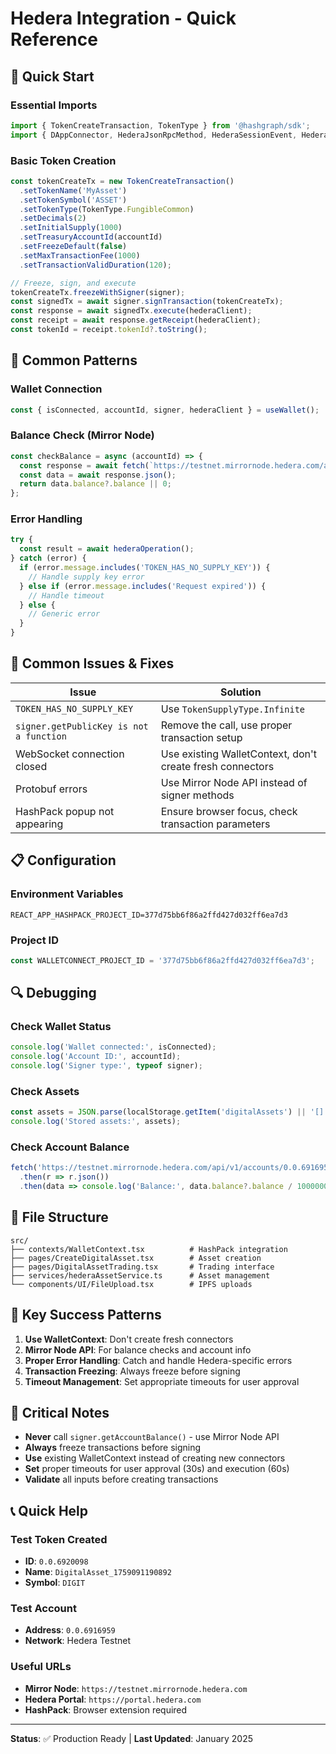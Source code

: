 # Hedera Integration - Quick Reference

## 🚀 Quick Start

### Essential Imports
```typescript
import { TokenCreateTransaction, TokenType } from '@hashgraph/sdk';
import { DAppConnector, HederaJsonRpcMethod, HederaSessionEvent, HederaChainId } from '@hashgraph/hedera-wallet-connect';
```

### Basic Token Creation
```typescript
const tokenCreateTx = new TokenCreateTransaction()
  .setTokenName('MyAsset')
  .setTokenSymbol('ASSET')
  .setTokenType(TokenType.FungibleCommon)
  .setDecimals(2)
  .setInitialSupply(1000)
  .setTreasuryAccountId(accountId)
  .setFreezeDefault(false)
  .setMaxTransactionFee(1000)
  .setTransactionValidDuration(120);

// Freeze, sign, and execute
tokenCreateTx.freezeWithSigner(signer);
const signedTx = await signer.signTransaction(tokenCreateTx);
const response = await signedTx.execute(hederaClient);
const receipt = await response.getReceipt(hederaClient);
const tokenId = receipt.tokenId?.toString();
```

## 🔧 Common Patterns

### Wallet Connection
```typescript
const { isConnected, accountId, signer, hederaClient } = useWallet();
```

### Balance Check (Mirror Node)
```typescript
const checkBalance = async (accountId) => {
  const response = await fetch(`https://testnet.mirrornode.hedera.com/api/v1/accounts/${accountId}`);
  const data = await response.json();
  return data.balance?.balance || 0;
};
```

### Error Handling
```typescript
try {
  const result = await hederaOperation();
} catch (error) {
  if (error.message.includes('TOKEN_HAS_NO_SUPPLY_KEY')) {
    // Handle supply key error
  } else if (error.message.includes('Request expired')) {
    // Handle timeout
  } else {
    // Generic error
  }
}
```

## 🐛 Common Issues & Fixes

| Issue | Solution |
|-------|----------|
| `TOKEN_HAS_NO_SUPPLY_KEY` | Use `TokenSupplyType.Infinite` |
| `signer.getPublicKey is not a function` | Remove the call, use proper transaction setup |
| WebSocket connection closed | Use existing WalletContext, don't create fresh connectors |
| Protobuf errors | Use Mirror Node API instead of signer methods |
| HashPack popup not appearing | Ensure browser focus, check transaction parameters |

## 📋 Configuration

### Environment Variables
```env
REACT_APP_HASHPACK_PROJECT_ID=377d75bb6f86a2ffd427d032ff6ea7d3
```

### Project ID
```typescript
const WALLETCONNECT_PROJECT_ID = '377d75bb6f86a2ffd427d032ff6ea7d3';
```

## 🔍 Debugging

### Check Wallet Status
```typescript
console.log('Wallet connected:', isConnected);
console.log('Account ID:', accountId);
console.log('Signer type:', typeof signer);
```

### Check Assets
```typescript
const assets = JSON.parse(localStorage.getItem('digitalAssets') || '[]');
console.log('Stored assets:', assets);
```

### Check Account Balance
```typescript
fetch('https://testnet.mirrornode.hedera.com/api/v1/accounts/0.0.6916959')
  .then(r => r.json())
  .then(data => console.log('Balance:', data.balance?.balance / 100000000, 'HBAR'));
```

## 📁 File Structure

```
src/
├── contexts/WalletContext.tsx          # HashPack integration
├── pages/CreateDigitalAsset.tsx        # Asset creation
├── pages/DigitalAssetTrading.tsx       # Trading interface
├── services/hederaAssetService.ts      # Asset management
└── components/UI/FileUpload.tsx        # IPFS uploads
```

## 🎯 Key Success Patterns

1. **Use WalletContext**: Don't create fresh connectors
2. **Mirror Node API**: For balance checks and account info
3. **Proper Error Handling**: Catch and handle Hedera-specific errors
4. **Transaction Freezing**: Always freeze before signing
5. **Timeout Management**: Set appropriate timeouts for user approval

## 🚨 Critical Notes

- **Never** call `signer.getAccountBalance()` - use Mirror Node API
- **Always** freeze transactions before signing
- **Use** existing WalletContext instead of creating new connectors
- **Set** proper timeouts for user approval (30s) and execution (60s)
- **Validate** all inputs before creating transactions

## 📞 Quick Help

### Test Token Created
- **ID**: `0.0.6920098`
- **Name**: `DigitalAsset_1759091190892`
- **Symbol**: `DIGIT`

### Test Account
- **Address**: `0.0.6916959`
- **Network**: Hedera Testnet

### Useful URLs
- **Mirror Node**: `https://testnet.mirrornode.hedera.com`
- **Hedera Portal**: `https://portal.hedera.com`
- **HashPack**: Browser extension required

---

**Status**: ✅ Production Ready | **Last Updated**: January 2025